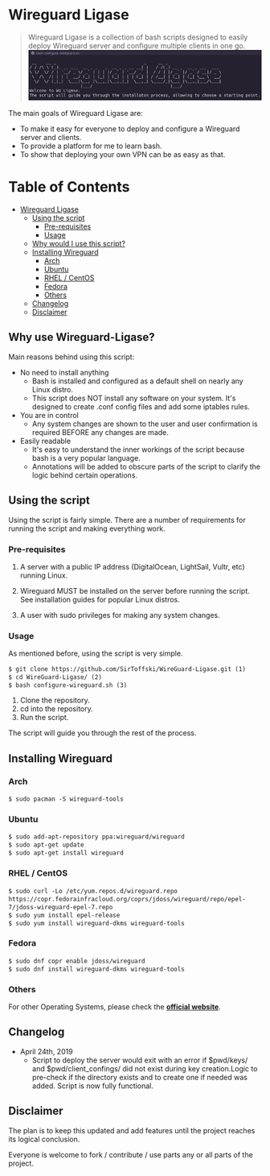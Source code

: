 # Wireguard Ligase


> Wireguard Ligase is a collection of bash scripts designed to easily deploy Wireguard server and configure multiple clients in one go.
> ![shell screenshot with logo](/doc/shell-screenshot-with-logo.png)


The main goals of Wireguard Ligase are:
- To make it easy for everyone to deploy and configure a Wireguard server and clients.
- To provide a platform for me to learn bash.
- To show that deploying your own VPN can be as easy as that.

Table of Contents
=================

   * [Wireguard Ligase](#wireguard-ligase)
      * [Using the script](#using-the-script)
         * [Pre-requisites](#pre-requisites)
         * [Usage](#usage)
      * [Why would I use this script?](#why-use-wireguard-ligase)
      * [Installing Wireguard](#installing-wireguard)
         * [Arch](#arch)
         * [Ubuntu](#ubuntu)
         * [RHEL / CentOS](#rhel--centos)
         * [Fedora](#fedora)
         * [Others](#others)
      * [Changelog](#changelog)
      * [Disclaimer](#disclaimer)

## Why use Wireguard-Ligase?

Main reasons behind using this script:

* No need to install anything
  * Bash is installed and configured as a default shell on nearly any Linux distro.
  * This script does NOT install any software on your system. It's designed to create .conf config files and add some iptables rules.
* You are in control
  * Any system changes are shown to the user and user confirmation is required BEFORE any changes are made.
* Easily readable
  * It's easy to understand the inner workings of the script because bash is a very popular language.
  * Annotations will be added to obscure parts of the script to clarify the logic behind certain operations.

## Using the script

Using the script is fairly simple. There are a number of requirements for running the script and making everything work.

### Pre-requisites

1.  A server with a public IP address (DigitalOcean, LightSail, Vultr, etc) running Linux.

2.  Wireguard MUST be installed on the server before running the script. See installation guides for popular Linux distros.

3.  A user with sudo privileges for making any system changes.

### Usage

As mentioned before, using the script is very simple.

    $ git clone https://github.com/SirToffski/WireGuard-Ligase.git (1)
    $ cd WireGuard-Ligase/ (2)
    $ bash configure-wireguard.sh (3)

1. Clone the repository.
2. cd into the repository.
3. Run the script.

The script will guide you through the rest of the process.

## Installing Wireguard

### Arch

    $ sudo pacman -S wireguard-tools

### Ubuntu

    $ sudo add-apt-repository ppa:wireguard/wireguard
    $ sudo apt-get update
    $ sudo apt-get install wireguard

### RHEL / CentOS

    $ sudo curl -Lo /etc/yum.repos.d/wireguard.repo https://copr.fedorainfracloud.org/coprs/jdoss/wireguard/repo/epel-7/jdoss-wireguard-epel-7.repo
    $ sudo yum install epel-release
    $ sudo yum install wireguard-dkms wireguard-tools

### Fedora

    $ sudo dnf copr enable jdoss/wireguard
    $ sudo dnf install wireguard-dkms wireguard-tools

### Others

For other Operating Systems, please check the [**official website**](https://www.wireguard.com/install/).

## Changelog

* April 24th, 2019
  * Script to deploy the server would exit with an error if $pwd/keys/ and $pwd/client_confings/ did not exist during key creation.Logic to pre-check if the directory exists and to create one if needed was added. Script is now fully functional. 

## Disclaimer

The plan is to keep this updated and add features until the project reaches its logical conclusion.

Everyone is welcome to fork / contribute / use parts any or all parts of the project.
